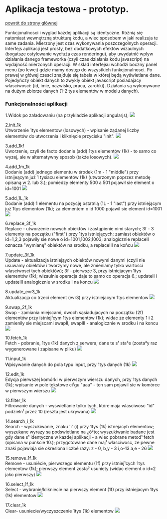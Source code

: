 Aplikacja testowa - prototyp.
=======================

[powrót do strony głównej](https://github.com/krzysiekdz/mgr-main)


Funkcjonalnosci i wyglad kazdej aplikacji są identyczne. Różnią się natomiast wewnętrzną strukturą kodu, a wiec sposobem w jaki realizuja te same zadania. Mierzony jest czas wykonywania poszczegolnych operacji. Interfejs aplikacji jest prosty, bez dodatkowych efektów wizaulnych (bogatsze ostylowanie wydłuża czas renderingu), aby uwydatnić wplyw działania danego frameworka (czyli czas działania kodu javascript) na wydajność mierzonych operacji. W skład interfejsu wchodzi boczny panel menu (po lewej) gdzie mamy dostęp do wszystkich funkcjonalnosci. Po prawej w główej czesci znajduje się tabela w której będą wyświetlane dane. Pojedyńczy obiekt danych to zwykly obiekt javascript posiadajacy wlasciwosci: {id, imie, nazwisko, praca, zarobki}. Działania są wykonywane na dużym zbiorze danych (1-2 tys elementów w modelu danych).


### Funkcjonalności aplikacji

1.Widok po załadowaniu (na przykladzie aplikacji angularjs);
![](http://i.imgur.com/uqpmzpA.png)

2.init_1k <br>
Utworzenie 1tys elementow (losowych) - wpisanie żądanej liczby elementów do utworzenia i kliknięcie przycisku "init".
![](http://i.imgur.com/kYL11FO.png)

3.add_1kf <br>
Uworzenie, czyli de facto dodanie (add) 1tys elementów (1k) - to samo co wyzej, ale w alternatywny sposob (także losowych).
![](http://i.imgur.com/5UhIecu.png)

4.add_1m_1k <br>
Dodanie (add) jednego elementu w środek (1m - 1 "middle") przy istnijeącym już 1 tysiacu elementów (1k) (utworzonym poprzez metodę opisaną w  2. lub 3.); pomiedzy elementy 500 a 501 pojawił sie element o id=1001
![](http://i.imgur.com/vFsmeNK.png)

5.add_1L_1k <br>
Dodanie (add) 1 elementu na pozycję ostatnią (1L - 1 "last") przy istniejącym już 1tys elementow (1k); za elementem o id 1000 pojawil sie element id=1001
![](http://i.imgur.com/6R0q6mp.png)

6.replace_3f_1k <br>
Replace - utworzenie nowych obiektów i zastąpienie nimi starych; 3f - 3 elementy na początku ("first") przy 1tys istniejących; zamiast obiektów o id=1,2,3 pojawily sie nowe o id=1001,1002,1003; analogicznie replaceII oznacza "wymianę" obiektów na srodku, a replaceIII na koñcu
![](http://i.imgur.com/fSvVLsl.png)

7.update_3f_1k <br>
Update - aktualizacja istniejąych obiektów nowymi danymi (czyli nie usuwamy obiektów i tworzymy nowe, ale zmieniamy tylko wartosci wlasciwosci tych obiektów); 3f - pierwsze 3, przy istniejacym 1tys elementów (1k); wizaulnie operacja daje to samo co operacja 6.; updateII i updateIII analogicznie w srodku i na koncu
![](http://i.imgur.com/8BGAuIl.png)

8.update_evr3_1k <br>
Aktualizacja co trzeci element (evr3) przy istniejacym 1tys elementow
![](http://i.imgur.com/pGAJNMR.png)

9.swap_2f_1k <br>
Swap - zamiania miejscami, dwoch sąsiadujacych na początku (2f) elementów przy istniej¹cym 1tys elementów (1k); widac ze elementy 1 i 2 zamienily sie miejscami
swapII, swapIII - analogicznie w srodku i na koncu
![](http://i.imgur.com/NwGr9u8.png)

10.fetch_1k <br>
Fetch - pobranie, 1tys (1k) danych z serwera; dane te s¹ sta³e (zosta³y raz wygenerowane i zapisane w pliku)
![](http://i.imgur.com/xJchvgo.png)

11.input_1k <br>
Wpisywanie danych do pola typu input, przy 1tys danych (1k)
![](http://i.imgur.com/GgXPoSc.png)

12.edit_1k <br>
Edycja pierwszej komórki w pierwszym wierszu danych, przy 1tys danych (1k); wpisanie w pole tekstowe ci¹gu "aaa" - ten sam pojawil sie w komórce w pierwszym wierszu
![](http://i.imgur.com/wx8H2kC.png)

13.filter_1k <br>
Filtrowanie danych - wyswietlanie tylko tych, które maja wlasciwosc "id" podzieln¹ przez 10 (reszta jest ukrywana)
![](http://i.imgur.com/BZ5pjx3.png)

14.search_i_1k <br>
Search - wyszukiwanie, znaku 'i' (i) przy 1tys (1k) istnejacyh elementow; wyszukane wyrazy sa podswietlane na ¿ó³to; wyszukiwanie badane jest gdy dane s¹ identyczne w kazdej aplikacji - a wiec pobrane metod¹ fetch (opisana w punkcie 10.); przygotowane dane maj¹ wlasciwosc, ze pewne znaki pojawiaja sie okreslona liczbê razy: z - 0,   b,y - 3   i,o-13   a,e - 26
![](http://i.imgur.com/7HOYeyj.png)

15.remove_1f_1k <br>
Remove - usuniêcie, pierwszego elementu (1f) przy istniej¹cych 1tys elementow (1k); pierwszy element zosta³ usuniety (widac element o id=2 jako pierwszy)
![](http://i.imgur.com/dmqOOL2.png)

16.select_1f_1k <br> 
Select - wybranie/klikniecie na pierwszy element (1f) przy istniejacym 1tys (1k) elementow
![](http://i.imgur.com/5Zwvuoi.png)

17.clear_1k <br>
Clear- usuniecie/wyczyszczenie 1tys (1k) elementow 
![](http://i.imgur.com/1n6jG01.png)
